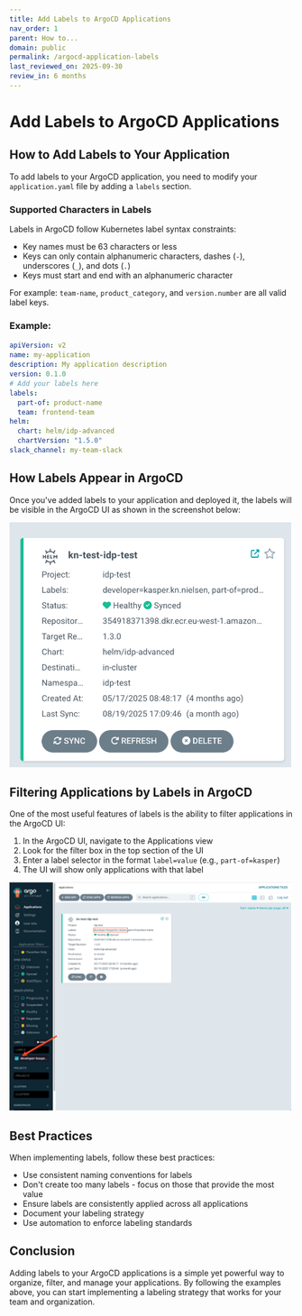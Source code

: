 ```yaml
---
title: Add Labels to ArgoCD Applications
nav_order: 1 
parent: How to...
domain: public
permalink: /argocd-application-labels
last_reviewed_on: 2025-09-30
review_in: 6 months
---
```


# Add Labels to ArgoCD Applications

## How to Add Labels to Your Application

To add labels to your ArgoCD application, you need to modify your `application.yaml` file by adding a `labels` section.

### Supported Characters in Labels

Labels in ArgoCD follow Kubernetes label syntax constraints:

- Key names must be 63 characters or less
- Keys can only contain alphanumeric characters, dashes (`-`), underscores (`_`), and dots (`.`)
- Keys must start and end with an alphanumeric character

For example: `team-name`, `product_category`, and `version.number` are all valid label keys.

### Example:

```yaml
apiVersion: v2
name: my-application
description: My application description
version: 0.1.0
# Add your labels here
labels:
  part-of: product-name
  team: frontend-team
helm:
  chart: helm/idp-advanced
  chartVersion: "1.5.0"
slack_channel: my-team-slack
```

## How Labels Appear in ArgoCD

Once you've added labels to your application and deployed it, the labels will be visible in the ArgoCD UI as shown in the screenshot below:

<img src="../assets/argocd-application-with-labels.png" alt="ArgoCD Application Labels Screenshot" width="500" />

## Filtering Applications by Labels in ArgoCD

One of the most useful features of labels is the ability to filter applications in the ArgoCD UI:

1. In the ArgoCD UI, navigate to the Applications view
2. Look for the filter box in the top section of the UI
3. Enter a label selector in the format `label=value` (e.g., `part-of=kasper`)
4. The UI will show only applications with that label

<img src="../assets/argocd-label-filtering.png" alt="ArgoCD Label Filtering" width="500" />

## Best Practices
When implementing labels, follow these best practices:

- Use consistent naming conventions for labels
- Don't create too many labels - focus on those that provide the most value
- Ensure labels are consistently applied across all applications
- Document your labeling strategy
- Use automation to enforce labeling standards

## Conclusion

Adding labels to your ArgoCD applications is a simple yet powerful way to organize, filter, and manage your applications. By following the examples above, you can start implementing a labeling strategy that works for your team and organization.

